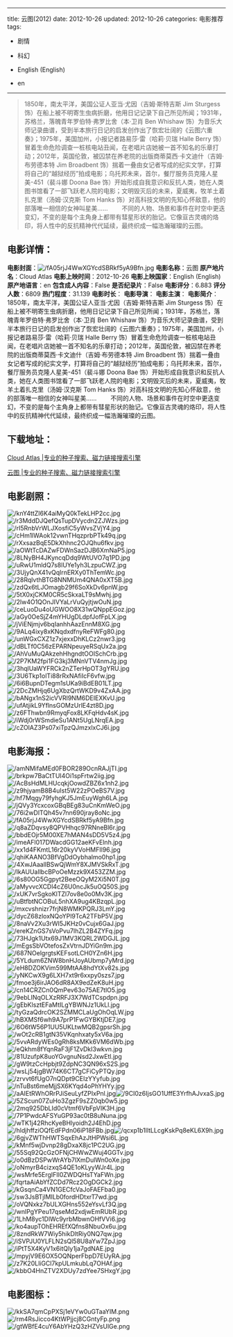 
---
title: 云图(2012)
date: 2012-10-26
updated: 2012-10-26
categories: 电影推荐
tags:
- 剧情
- 科幻

- English (English)
- en
---


> 1850年，南太平洋，美国公证人亚当·尤因（吉姆·斯特吉斯 Jim Sturgess 饰）在船上被不明寄生虫病折磨，他用日记记录下自己所见所闻；1931年，苏格兰，落魄青年罗伯特·弗罗比舍（本·卫肖 Ben Whishaw 饰）为音乐大师记录曲谱，受到半本旅行日记的启发创作出了恢宏壮阔的《云图六重奏》；1975年，美国加州，小报记者路易莎·雷（哈莉·贝瑞 Halle Berry 饰）冒着生命危险调查一桩核电站丑闻，在老唱片店她被一首不知名的乐章打动；2012年，英国伦敦，被囚禁在养老院的出版商蒂莫西·卡文迪什（吉姆·布劳德本特 Jim Broadbent 饰）揣着一叠由女记者写成的纪实文学，打算将自己的“越狱经历”拍成电影；乌托邦未来，首尔，餐厅服务员克隆人星美-451（裴斗娜 Doona Bae 饰）开始形成自我意识和反抗人类，她在人类图书馆看了一部飞跃老人院的电影；文明毁灭后的未来，夏威夷，牧羊土着扎克里（汤姆·汉克斯 Tom Hanks 饰）对高科技文明的先知心怀敌意，他的部落唯一相信的女神叫星美……  　　不同的人物、场景和事件在时空中更迭变幻，不变的是每个主角身上都带有彗星形状的胎记。它像亘古灵魂的烙印，将人性中的反抗精神代代延续，最终织成一幅浩瀚璀璨的云图。　

## **电影详情**：

**电影封面**：<img src="https://image.tmdb.org/t/p/w200/fA05rjJ4WwXGYcdSBRkf5yA9Bfn.jpg" alt="/fA05rjJ4WwXGYcdSBRkf5yA9Bfn.jpg" title="/fA05rjJ4WwXGYcdSBRkf5yA9Bfn.jpg">
**电影名称**：云图
**原产地片名**：Cloud Atlas
**电影上映时间**：2012-10-26
**电影上映国家**：English (English)
**原产地语言**：en
**包含成人内容**：False
**是否纪录片**：False
**电影评分**：6.883
**评分人数**：6809
**热门程度**：31.139
**电影时长**：
**电影导演**：
**电影主演**：
**电影简介**：1850年，南太平洋，美国公证人亚当·尤因（吉姆·斯特吉斯 Jim Sturgess 饰）在船上被不明寄生虫病折磨，他用日记记录下自己所见所闻；1931年，苏格兰，落魄青年罗伯特·弗罗比舍（本·卫肖 Ben Whishaw 饰）为音乐大师记录曲谱，受到半本旅行日记的启发创作出了恢宏壮阔的《云图六重奏》；1975年，美国加州，小报记者路易莎·雷（哈莉·贝瑞 Halle Berry 饰）冒着生命危险调查一桩核电站丑闻，在老唱片店她被一首不知名的乐章打动；2012年，英国伦敦，被囚禁在养老院的出版商蒂莫西·卡文迪什（吉姆·布劳德本特 Jim Broadbent 饰）揣着一叠由女记者写成的纪实文学，打算将自己的“越狱经历”拍成电影；乌托邦未来，首尔，餐厅服务员克隆人星美-451（裴斗娜 Doona Bae 饰）开始形成自我意识和反抗人类，她在人类图书馆看了一部飞跃老人院的电影；文明毁灭后的未来，夏威夷，牧羊土着扎克里（汤姆·汉克斯 Tom Hanks 饰）对高科技文明的先知心怀敌意，他的部落唯一相信的女神叫星美……  　　不同的人物、场景和事件在时空中更迭变幻，不变的是每个主角身上都带有彗星形状的胎记。它像亘古灵魂的烙印，将人性中的反抗精神代代延续，最终织成一幅浩瀚璀璨的云图。　

## **下载地址**：
[Cloud Atlas |专业的种子搜索、磁力链接搜索引擎](https://movie.amd794.com:2083/?search=Cloud%20Atlas&ordering=&mode=match_phrase&page_size=10&page=1)

[云图 |专业的种子搜索、磁力链接搜索引擎](https://movie.amd794.com:2083/?search=%E4%BA%91%E5%9B%BE&ordering=&mode=match_phrase&page_size=10&page=1)
 

## **电影剧照**：
<img src="https://image.tmdb.org/t/p/original/knY4ttZI6K4aiMyQ0kTekLHP2cc.jpg" alt="/knY4ttZI6K4aiMyQ0kTekLHP2cc.jpg" title="/knY4ttZI6K4aiMyQ0kTekLHP2cc.jpg"><img src="https://image.tmdb.org/t/p/original/r3MddDJQefQsTupDVycdn2ZJWzs.jpg" alt="/r3MddDJQefQsTupDVycdn2ZJWzs.jpg" title="/r3MddDJQefQsTupDVycdn2ZJWzs.jpg"><img src="https://image.tmdb.org/t/p/original/rI5RnbVrWLJXosfiC5yWvsZVjY4.jpg" alt="/rI5RnbVrWLJXosfiC5yWvsZVjY4.jpg" title="/rI5RnbVrWLJXosfiC5yWvsZVjY4.jpg"><img src="https://image.tmdb.org/t/p/original/cHm1lWAok12vwnTHqzprbPTk49q.jpg" alt="/cHm1lWAok12vwnTHqzprbPTk49q.jpg" title="/cHm1lWAok12vwnTHqzprbPTk49q.jpg"><img src="https://image.tmdb.org/t/p/original/rXxsazBqE5DkXhhnc2OJQhu6fkv.jpg" alt="/rXxsazBqE5DkXhhnc2OJQhu6fkv.jpg" title="/rXxsazBqE5DkXhhnc2OJQhu6fkv.jpg"><img src="https://image.tmdb.org/t/p/original/aOWtTcDAZwFDWnSazDJB6XmNaP5.jpg" alt="/aOWtTcDAZwFDWnSazDJB6XmNaP5.jpg" title="/aOWtTcDAZwFDWnSazDJB6XmNaP5.jpg"><img src="https://image.tmdb.org/t/p/original/8LNyBH4JKyncqDdq9WtUVO7q1PD.jpg" alt="/8LNyBH4JKyncqDdq9WtUVO7q1PD.jpg" title="/8LNyBH4JKyncqDdq9WtUVO7q1PD.jpg"><img src="https://image.tmdb.org/t/p/original/uRwU1mldQ7s8lUYe1yh3LzpuCWZ.jpg" alt="/uRwU1mldQ7s8lUYe1yh3LzpuCWZ.jpg" title="/uRwU1mldQ7s8lUYe1yh3LzpuCWZ.jpg"><img src="https://image.tmdb.org/t/p/original/3UjyQnX41vQqlrnERXy0ThTemWc.jpg" alt="/3UjyQnX41vQqlrnERXy0ThTemWc.jpg" title="/3UjyQnX41vQqlrnERXy0ThTemWc.jpg"><img src="https://image.tmdb.org/t/p/original/28RqlvthBTG8NNMUm4QNA0xXT5B.jpg" alt="/28RqlvthBTG8NNMUm4QNA0xXT5B.jpg" title="/28RqlvthBTG8NNMUm4QNA0xXT5B.jpg"><img src="https://image.tmdb.org/t/p/original/zdQx6tLJOmagb29f6SoXkDv6pnW.jpg" alt="/zdQx6tLJOmagb29f6SoXkDv6pnW.jpg" title="/zdQx6tLJOmagb29f6SoXkDv6pnW.jpg"><img src="https://image.tmdb.org/t/p/original/5tX0xjCKM0CR5cSkxaLT9sMwhj.jpg" alt="/5tX0xjCKM0CR5cSkxaLT9sMwhj.jpg" title="/5tX0xjCKM0CR5cSkxaLT9sMwhj.jpg"><img src="https://image.tmdb.org/t/p/original/2lw4O1QOnJIVYaLrVuQyjtjwOuN.jpg" alt="/2lw4O1QOnJIVYaLrVuQyjtjwOuN.jpg" title="/2lw4O1QOnJIVYaLrVuQyjtjwOuN.jpg"><img src="https://image.tmdb.org/t/p/original/ceLuoDu4oUGWOO8X31wQNppEGoz.jpg" alt="/ceLuoDu4oUGWOO8X31wQNppEGoz.jpg" title="/ceLuoDu4oUGWOO8X31wQNppEGoz.jpg"><img src="https://image.tmdb.org/t/p/original/aGy0OeSjZ4mYHUgDLdpfJofFpLX.jpg" alt="/aGy0OeSjZ4mYHUgDLdpfJofFpLX.jpg" title="/aGy0OeSjZ4mYHUgDLdpfJofFpLX.jpg"><img src="https://image.tmdb.org/t/p/original/jViENjmjv6bqIanhhAazEnnM8XG.jpg" alt="/jViENjmjv6bqIanhhAazEnnM8XG.jpg" title="/jViENjmjv6bqIanhhAazEnnM8XG.jpg"><img src="https://image.tmdb.org/t/p/original/9ALq4ixy8xKNqdxdfnyReFWFg80.jpg" alt="/9ALq4ixy8xKNqdxdfnyReFWFg80.jpg" title="/9ALq4ixy8xKNqdxdfnyReFWFg80.jpg"><img src="https://image.tmdb.org/t/p/original/unWGxCXZ1z7xjexxDhKLCz2nwr3.jpg" alt="/unWGxCXZ1z7xjexxDhKLCz2nwr3.jpg" title="/unWGxCXZ1z7xjexxDhKLCz2nwr3.jpg"><img src="https://image.tmdb.org/t/p/original/dBLTf0C56zEPARNpeuyeRSqUx2a.jpg" alt="/dBLTf0C56zEPARNpeuyeRSqUx2a.jpg" title="/dBLTf0C56zEPARNpeuyeRSqUx2a.jpg"><img src="https://image.tmdb.org/t/p/original/AhVuMuQAkzehHhgndtOOISchCrb.jpg" alt="/AhVuMuQAkzehHhgndtOOISchCrb.jpg" title="/AhVuMuQAkzehHhgndtOOISchCrb.jpg"><img src="https://image.tmdb.org/t/p/original/2P7KM2fpi1FG3kj3MNnVTV4nmJg.jpg" alt="/2P7KM2fpi1FG3kj3MNnVTV4nmJg.jpg" title="/2P7KM2fpi1FG3kj3MNnVTV4nmJg.jpg"><img src="https://image.tmdb.org/t/p/original/3hqlUaWYFRCk2nZTerHpOT3gYRU.jpg" alt="/3hqlUaWYFRCk2nZTerHpOT3gYRU.jpg" title="/3hqlUaWYFRCk2nZTerHpOT3gYRU.jpg"><img src="https://image.tmdb.org/t/p/original/3U6Tkp1olTi88rRxNAfiIcF6vfw.jpg" alt="/3U6Tkp1olTi88rRxNAfiIcF6vfw.jpg" title="/3U6Tkp1olTi88rRxNAfiIcF6vfw.jpg"><img src="https://image.tmdb.org/t/p/original/6i6BupnDTegm1sUKa9iBdEB01LT.jpg" alt="/6i6BupnDTegm1sUKa9iBdEB01LT.jpg" title="/6i6BupnDTegm1sUKa9iBdEB01LT.jpg"><img src="https://image.tmdb.org/t/p/original/2DcZMHjq6UgXbzQrtWKD9v4ZxAA.jpg" alt="/2DcZMHjq6UgXbzQrtWKD9v4ZxAA.jpg" title="/2DcZMHjq6UgXbzQrtWKD9v4ZxAA.jpg"><img src="https://image.tmdb.org/t/p/original/bANgx1nS2icVVRl9NM6DEIEXKvU.jpg" alt="/bANgx1nS2icVVRl9NM6DEIEXKvU.jpg" title="/bANgx1nS2icVVRl9NM6DEIEXKvU.jpg"><img src="https://image.tmdb.org/t/p/original/ufAtjikL9YflnsGOMzUrlE4zt8D.jpg" alt="/ufAtjikL9YflnsGOMzUrlE4zt8D.jpg" title="/ufAtjikL9YflnsGOMzUrlE4zt8D.jpg"><img src="https://image.tmdb.org/t/p/original/z6FThwbn9RmyqFox8LKFqHdv4sK.jpg" alt="/z6FThwbn9RmyqFox8LKFqHdv4sK.jpg" title="/z6FThwbn9RmyqFox8LKFqHdv4sK.jpg"><img src="https://image.tmdb.org/t/p/original/iWdj0rWSmdieSu1ANt5UgLNrqEA.jpg" alt="/iWdj0rWSmdieSu1ANt5UgLNrqEA.jpg" title="/iWdj0rWSmdieSu1ANt5UgLNrqEA.jpg"><img src="https://image.tmdb.org/t/p/original/cZOIAZ3Ps07xiTpzQJmzxlxCJ6i.jpg" alt="/cZOIAZ3Ps07xiTpzQJmzxlxCJ6i.jpg" title="/cZOIAZ3Ps07xiTpzQJmzxlxCJ6i.jpg">

## **电影海报**：
<img src="https://image.tmdb.org/t/p/original/amNMifaMEd0FBOR289OcnRAJjTI.jpg" alt="/amNMifaMEd0FBOR289OcnRAJjTI.jpg" title="/amNMifaMEd0FBOR289OcnRAJjTI.jpg"><img src="https://image.tmdb.org/t/p/original/brkpw7BaCtTUI4Oi1spFrtw2iig.jpg" alt="/brkpw7BaCtTUI4Oi1spFrtw2iig.jpg" title="/brkpw7BaCtTUI4Oi1spFrtw2iig.jpg"><img src="https://image.tmdb.org/t/p/original/AcBsHdMLHUcqkjOowdZBZ6x1nh2.jpg" alt="/AcBsHdMLHUcqkjOowdZBZ6x1nh2.jpg" title="/AcBsHdMLHUcqkjOowdZBZ6x1nh2.jpg"><img src="https://image.tmdb.org/t/p/original/z9hjyamB8B4uIst5W22zPOeBS7V.jpg" alt="/z9hjyamB8B4uIst5W22zPOeBS7V.jpg" title="/z9hjyamB8B4uIst5W22zPOeBS7V.jpg"><img src="https://image.tmdb.org/t/p/original/hf7Mqgy79fyhgKJ5JmEuyWgh6LA.jpg" alt="/hf7Mqgy79fyhgKJ5JmEuyWgh6LA.jpg" title="/hf7Mqgy79fyhgKJ5JmEuyWgh6LA.jpg"><img src="https://image.tmdb.org/t/p/original/jQVy3YcxcoxGBqBEg83uCnKmWeO.jpg" alt="/jQVy3YcxcoxGBqBEg83uCnKmWeO.jpg" title="/jQVy3YcxcoxGBqBEg83uCnKmWeO.jpg"><img src="https://image.tmdb.org/t/p/original/76i2wDlTQh45v7nn690jray8oNc.jpg" alt="/76i2wDlTQh45v7nn690jray8oNc.jpg" title="/76i2wDlTQh45v7nn690jray8oNc.jpg"><img src="https://image.tmdb.org/t/p/original/fA05rjJ4WwXGYcdSBRkf5yA9Bfn.jpg" alt="/fA05rjJ4WwXGYcdSBRkf5yA9Bfn.jpg" title="/fA05rjJ4WwXGYcdSBRkf5yA9Bfn.jpg"><img src="https://image.tmdb.org/t/p/original/q8aZDqvsy8QPVHhqc97RNneBl6r.jpg" alt="/q8aZDqvsy8QPVHhqc97RNneBl6r.jpg" title="/q8aZDqvsy8QPVHhqc97RNneBl6r.jpg"><img src="https://image.tmdb.org/t/p/original/bbdEOjr5M00XE7hMAN4sDD5V5z4.jpg" alt="/bbdEOjr5M00XE7hMAN4sDD5V5z4.jpg" title="/bbdEOjr5M00XE7hMAN4sDD5V5z4.jpg"><img src="https://image.tmdb.org/t/p/original/imeAFl017DWacdGG12aeKFvElnh.jpg" alt="/imeAFl017DWacdGG12aeKFvElnh.jpg" title="/imeAFl017DWacdGG12aeKFvElnh.jpg"><img src="https://image.tmdb.org/t/p/original/xx1d4FKmtL16r20kyVVoHMFIl96.jpg" alt="/xx1d4FKmtL16r20kyVVoHMFIl96.jpg" title="/xx1d4FKmtL16r20kyVVoHMFIl96.jpg"><img src="https://image.tmdb.org/t/p/original/qhiKAANO3BfVgDdOybhalmo0hp1.jpg" alt="/qhiKAANO3BfVgDdOybhalmo0hp1.jpg" title="/qhiKAANO3BfVgDdOybhalmo0hp1.jpg"><img src="https://image.tmdb.org/t/p/original/4XwJAaallBSwQjWmY8XJMVSkRxT.jpg" alt="/4XwJAaallBSwQjWmY8XJMVSkRxT.jpg" title="/4XwJAaallBSwQjWmY8XJMVSkRxT.jpg"><img src="https://image.tmdb.org/t/p/original/lkAUUaIlbcBPoOeMzzk9X453ZZM.jpg" alt="/lkAUUaIlbcBPoOeMzzk9X453ZZM.jpg" title="/lkAUUaIlbcBPoOeMzzk9X453ZZM.jpg"><img src="https://image.tmdb.org/t/p/original/6s80OG5Ggpyt2BeeOQyM2Xi5N0T.jpg" alt="/6s80OG5Ggpyt2BeeOQyM2Xi5N0T.jpg" title="/6s80OG5Ggpyt2BeeOQyM2Xi5N0T.jpg"><img src="https://image.tmdb.org/t/p/original/aMyvvcXCDl4cZ6U0ncJk5uOQ50S.jpg" alt="/aMyvvcXCDl4cZ6U0ncJk5uOQ50S.jpg" title="/aMyvvcXCDl4cZ6U0ncJk5uOQ50S.jpg"><img src="https://image.tmdb.org/t/p/original/xUK7vrSgkoKlTZl7ov8e0o0Mv3K.jpg" alt="/xUK7vrSgkoKlTZl7ov8e0o0Mv3K.jpg" title="/xUK7vrSgkoKlTZl7ov8e0o0Mv3K.jpg"><img src="https://image.tmdb.org/t/p/original/uBtfbtNCOBuL5nhXA9ug4KBzqpL.jpg" alt="/uBtfbtNCOBuL5nhXA9ug4KBzqpL.jpg" title="/uBtfbtNCOBuL5nhXA9ug4KBzqpL.jpg"><img src="https://image.tmdb.org/t/p/original/mxcvshnizr7frjN8WMKPQRJ3LmY.jpg" alt="/mxcvshnizr7frjN8WMKPQRJ3LmY.jpg" title="/mxcvshnizr7frjN8WMKPQRJ3LmY.jpg"><img src="https://image.tmdb.org/t/p/original/dycZ68zloxNQoYPl9TcA2TFbP5V.jpg" alt="/dycZ68zloxNQoYPl9TcA2TFbP5V.jpg" title="/dycZ68zloxNQoYPl9TcA2TFbP5V.jpg"><img src="https://image.tmdb.org/t/p/original/8naVv2Xu3rWI5JKHz0vCujx6GaJ.jpg" alt="/8naVv2Xu3rWI5JKHz0vCujx6GaJ.jpg" title="/8naVv2Xu3rWI5JKHz0vCujx6GaJ.jpg"><img src="https://image.tmdb.org/t/p/original/ereKZnGS7sVoPvu7lhZL2B4ZYFq.jpg" alt="/ereKZnGS7sVoPvu7lhZL2B4ZYFq.jpg" title="/ereKZnGS7sVoPvu7lhZL2B4ZYFq.jpg"><img src="https://image.tmdb.org/t/p/original/73HJgk1Utx69J1MV3KQRL2WDGJL.jpg" alt="/73HJgk1Utx69J1MV3KQRL2WDGJL.jpg" title="/73HJgk1Utx69J1MV3KQRL2WDGJL.jpg"><img src="https://image.tmdb.org/t/p/original/mEgsSbVOtefosZxVtrnJDYiGn9m.jpg" alt="/mEgsSbVOtefosZxVtrnJDYiGn9m.jpg" title="/mEgsSbVOtefosZxVtrnJDYiGn9m.jpg"><img src="https://image.tmdb.org/t/p/original/687NOelgrgtsKEFsotLCH0YZn6H.jpg" alt="/687NOelgrgtsKEFsotLCH0YZn6H.jpg" title="/687NOelgrgtsKEFsotLCH0YZn6H.jpg"><img src="https://image.tmdb.org/t/p/original/5YLdum6ZNW8bnHJoyAUbmp7yMrd.jpg" alt="/5YLdum6ZNW8bnHJoyAUbmp7yMrd.jpg" title="/5YLdum6ZNW8bnHJoyAUbmp7yMrd.jpg"><img src="https://image.tmdb.org/t/p/original/eH8DZOKVim599MtAA8hdYtXv82s.jpg" alt="/eH8DZOKVim599MtAA8hdYtXv82s.jpg" title="/eH8DZOKVim599MtAA8hdYtXv82s.jpg"><img src="https://image.tmdb.org/t/p/original/yNKCwX9g6LXH7xt9r6xxpy0szs7.jpg" alt="/yNKCwX9g6LXH7xt9r6xxpy0szs7.jpg" title="/yNKCwX9g6LXH7xt9r6xxpy0szs7.jpg"><img src="https://image.tmdb.org/t/p/original/fmoe3j6irJAO6dR8AX9edZeK8uH.jpg" alt="/fmoe3j6irJAO6dR8AX9edZeK8uH.jpg" title="/fmoe3j6irJAO6dR8AX9edZeK8uH.jpg"><img src="https://image.tmdb.org/t/p/original/cn14CRZCn0QmPev63o75AE7tlO5.jpg" alt="/cn14CRZCn0QmPev63o75AE7tlO5.jpg" title="/cn14CRZCn0QmPev63o75AE7tlO5.jpg"><img src="https://image.tmdb.org/t/p/original/9ebLINqOLXzRRFJ3X7WdTCspdpn.jpg" alt="/9ebLINqOLXzRRFJ3X7WdTCspdpn.jpg" title="/9ebLINqOLXzRRFJ3X7WdTCspdpn.jpg"><img src="https://image.tmdb.org/t/p/original/gEbKlsztEFaMtILgYBWNJz1UkLl.jpg" alt="/gEbKlsztEFaMtILgYBWNJz1UkLl.jpg" title="/gEbKlsztEFaMtILgYBWNJz1UkLl.jpg"><img src="https://image.tmdb.org/t/p/original/tyGzaQdrcOK2SZMMCLaUgOhOqLW.jpg" alt="/tyGzaQdrcOK2SZMMCLaUgOhOqLW.jpg" title="/tyGzaQdrcOK2SZMMCLaUgOhOqLW.jpg"><img src="https://image.tmdb.org/t/p/original/hBXMSf6wh9A7prP1FwGYBKtjDE7.jpg" alt="/hBXMSf6wh9A7prP1FwGYBKtjDE7.jpg" title="/hBXMSf6wh9A7prP1FwGYBKtjDE7.jpg"><img src="https://image.tmdb.org/t/p/original/6O6tW56P1UU5UKLtwMQB2gpsrSh.jpg" alt="/6O6tW56P1UU5UKLtwMQB2gpsrSh.jpg" title="/6O6tW56P1UU5UKLtwMQB2gpsrSh.jpg"><img src="https://image.tmdb.org/t/p/original/wOt2cRB1gtN35VKqnhxaty5xV6a.jpg" alt="/wOt2cRB1gtN35VKqnhxaty5xV6a.jpg" title="/wOt2cRB1gtN35VKqnhxaty5xV6a.jpg"><img src="https://image.tmdb.org/t/p/original/5vvARdyWEs0gRh8ksMKk6VM6dWb.jpg" alt="/5vvARdyWEs0gRh8ksMKk6VM6dWb.jpg" title="/5vvARdyWEs0gRh8ksMKk6VM6dWb.jpg"><img src="https://image.tmdb.org/t/p/original/eQkhm8fYqnRaF3jF1ZvDkI3wkvn.jpg" alt="/eQkhm8fYqnRaF3jF1ZvDkI3wkvn.jpg" title="/eQkhm8fYqnRaF3jF1ZvDkI3wkvn.jpg"><img src="https://image.tmdb.org/t/p/original/81UzufpK8uoYGvgnuNsd2JxwEtl.jpg" alt="/81UzufpK8uoYGvgnuNsd2JxwEtl.jpg" title="/81UzufpK8uoYGvgnuNsd2JxwEtl.jpg"><img src="https://image.tmdb.org/t/p/original/gW9tzCcHpbjt9ZdpNC3QN96xS2S.jpg" alt="/gW9tzCcHpbjt9ZdpNC3QN96xS2S.jpg" title="/gW9tzCcHpbjt9ZdpNC3QN96xS2S.jpg"><img src="https://image.tmdb.org/t/p/original/wsLj54jgBW74K6CT7gCFiCyPTQy.jpg" alt="/wsLj54jgBW74K6CT7gCFiCyPTQy.jpg" title="/wsLj54jgBW74K6CT7gCFiCyPTQy.jpg"><img src="https://image.tmdb.org/t/p/original/zrvvt6fUgO7nQDpt9CEIzYYyfub.jpg" alt="/zrvvt6fUgO7nQDpt9CEIzYYyfub.jpg" title="/zrvvt6fUgO7nQDpt9CEIzYYyfub.jpg"><img src="https://image.tmdb.org/t/p/original/nTuBst6meMjjSX6KYqd4oPhYHYy.jpg" alt="/nTuBst6meMjjSX6KYqd4oPhYHYy.jpg" title="/nTuBst6meMjjSX6KYqd4oPhYHYy.jpg"><img src="https://image.tmdb.org/t/p/original/aAIEtRWhORrPJiSeuLyfZPIxPnl.jpg" alt="/aAIEtRWhORrPJiSeuLyfZPIxPnl.jpg" title="/aAIEtRWhORrPJiSeuLyfZPIxPnl.jpg"><img src="https://image.tmdb.org/t/p/original/9CI0z6IjsGO1UffE3YrfhAJvxaS.jpg" alt="/9CI0z6IjsGO1UffE3YrfhAJvxaS.jpg" title="/9CI0z6IjsGO1UffE3YrfhAJvxaS.jpg"><img src="https://image.tmdb.org/t/p/original/5ZScun07ZuHo3ZgzF9sZZ0qb0w5.jpg" alt="/5ZScun07ZuHo3ZgzF9sZZ0qb0w5.jpg" title="/5ZScun07ZuHo3ZgzF9sZZ0qb0w5.jpg"><img src="https://image.tmdb.org/t/p/original/2mq925DbLId0cVtmf6VbFpVIK3H.jpg" alt="/2mq925DbLId0cVtmf6VbFpVIK3H.jpg" title="/2mq925DbLId0cVtmf6VbFpVIK3H.jpg"><img src="https://image.tmdb.org/t/p/original/7P1PwdcAFSYuGP93ac0tB8uNuna.jpg" alt="/7P1PwdcAFSYuGP93ac0tB8uNuna.jpg" title="/7P1PwdcAFSYuGP93ac0tB8uNuna.jpg"><img src="https://image.tmdb.org/t/p/original/wTK1j42RhcKyeBHlyoidh2J4EhD.jpg" alt="/wTK1j42RhcKyeBHlyoidh2J4EhD.jpg" title="/wTK1j42RhcKyeBHlyoidh2J4EhD.jpg"><img src="https://image.tmdb.org/t/p/original/hldjhffziOQfEdFPdn06iP18FBb.jpg" alt="/hldjhffziOQfEdFPdn06iP18FBb.jpg" title="/hldjhffziOQfEdFPdn06iP18FBb.jpg"><img src="https://image.tmdb.org/t/p/original/qcxp1b1lltLLcgKskPq8eKL6X9h.jpg" alt="/qcxp1b1lltLLcgKskPq8eKL6X9h.jpg" title="/qcxp1b1lltLLcgKskPq8eKL6X9h.jpg"><img src="https://image.tmdb.org/t/p/original/6gjvZWThHWTSqxEhAzJtHPWsi6L.jpg" alt="/6gjvZWThHWTSqxEhAzJtHPWsi6L.jpg" title="/6gjvZWThHWTSqxEhAzJtHPWsi6L.jpg"><img src="https://image.tmdb.org/t/p/original/kMnf5wjDvnp28gDxaX8jc1PC2UG.jpg" alt="/kMnf5wjDvnp28gDxaX8jc1PC2UG.jpg" title="/kMnf5wjDvnp28gDxaX8jc1PC2UG.jpg"><img src="https://image.tmdb.org/t/p/original/55Sq92QcGzOFNjCHWwZWuj4GGTv.jpg" alt="/55Sq92QcGzOFNjCHWwZWuj4GGTv.jpg" title="/55Sq92QcGzOFNjCHWwZWuj4GGTv.jpg"><img src="https://image.tmdb.org/t/p/original/o0dBzDSPwWrAYb7lXmDulWn0oXe.jpg" alt="/o0dBzDSPwWrAYb7lXmDulWn0oXe.jpg" title="/o0dBzDSPwWrAYb7lXmDulWn0oXe.jpg"><img src="https://image.tmdb.org/t/p/original/oNmyrB4cizxqS4QE1oKLyyWJr4L.jpg" alt="/oNmyrB4cizxqS4QE1oKLyyWJr4L.jpg" title="/oNmyrB4cizxqS4QE1oKLyyWJr4L.jpg"><img src="https://image.tmdb.org/t/p/original/wsMrfe5ErgIFIl0ZWDQHsTYaFWn.jpg" alt="/wsMrfe5ErgIFIl0ZWDQHsTYaFWn.jpg" title="/wsMrfe5ErgIFIl0ZWDQHsTYaFWn.jpg"><img src="https://image.tmdb.org/t/p/original/fqrtaAiAbYfZCDd7Rcz2OgDGCk2.jpg" alt="/fqrtaAiAbYfZCDd7Rcz2OgDGCk2.jpg" title="/fqrtaAiAbYfZCDd7Rcz2OgDGCk2.jpg"><img src="https://image.tmdb.org/t/p/original/kGsqnCa4VN1GECfcVaJoFAEFba0.jpg" alt="/kGsqnCa4VN1GECfcVaJoFAEFba0.jpg" title="/kGsqnCa4VN1GECfcVaJoFAEFba0.jpg"><img src="https://image.tmdb.org/t/p/original/sw3JsBTjlMILb0fordHDtxrT7wd.jpg" alt="/sw3JsBTjlMILb0fordHDtxrT7wd.jpg" title="/sw3JsBTjlMILb0fordHDtxrT7wd.jpg"><img src="https://image.tmdb.org/t/p/original/oVQNxkz7bULXGHns552eYsvLf3Q.jpg" alt="/oVQNxkz7bULXGHns552eYsvLf3Q.jpg" title="/oVQNxkz7bULXGHns552eYsvLf3Q.jpg"><img src="https://image.tmdb.org/t/p/original/wnlPgYPeu17qseMd2xdjwEmRUbR.jpg" alt="/wnlPgYPeu17qseMd2xdjwEmRUbR.jpg" title="/wnlPgYPeu17qseMd2xdjwEmRUbR.jpg"><img src="https://image.tmdb.org/t/p/original/1LhM8yc1DlWc9yrbMbwnOHfVVi6.jpg" alt="/1LhM8yc1DlWc9yrbMbwnOHfVVi6.jpg" title="/1LhM8yc1DlWc9yrbMbwnOHfVVi6.jpg"><img src="https://image.tmdb.org/t/p/original/ko4aupTOhEHREfXQfns8NbuOx6u.jpg" alt="/ko4aupTOhEHREfXQfns8NbuOx6u.jpg" title="/ko4aupTOhEHREfXQfns8NbuOx6u.jpg"><img src="https://image.tmdb.org/t/p/original/8zndRkW7Wiy5hikDltRiy0NQ7qw.jpg" alt="/8zndRkW7Wiy5hikDltRiy0NQ7qw.jpg" title="/8zndRkW7Wiy5hikDltRiy0NQ7qw.jpg"><img src="https://image.tmdb.org/t/p/original/iSVPJU0YLFLN2sQl58U8aYw7ZpJ.jpg" alt="/iSVPJU0YLFLN2sQl58U8aYw7ZpJ.jpg" title="/iSVPJU0YLFLN2sQl58U8aYw7ZpJ.jpg"><img src="https://image.tmdb.org/t/p/original/iPtT5X4KyV1x6itQIy1ja7gdNAE.jpg" alt="/iPtT5X4KyV1x6itQIy1ja7gdNAE.jpg" title="/iPtT5X4KyV1x6itQIy1ja7gdNAE.jpg"><img src="https://image.tmdb.org/t/p/original/mpyjV9E6OX5OQNperFbpD7EUyRA.jpg" alt="/mpyjV9E6OX5OQNperFbpD7EUyRA.jpg" title="/mpyjV9E6OX5OQNperFbpD7EUyRA.jpg"><img src="https://image.tmdb.org/t/p/original/z7K20LliGCl7kpULmkubLq7OHAf.jpg" alt="/z7K20LliGCl7kpULmkubLq7OHAf.jpg" title="/z7K20LliGCl7kpULmkubLq7OHAf.jpg"><img src="https://image.tmdb.org/t/p/original/kbbO4HnZTV2XDUy7zdYee7SHxgY.jpg" alt="/kbbO4HnZTV2XDUy7zdYee7SHxgY.jpg" title="/kbbO4HnZTV2XDUy7zdYee7SHxgY.jpg">

## **电影图标**：
<img src="https://image.tmdb.org/t/p/original/kkSA7qmCpPXSj1eVYw0uGTaaYIM.png" alt="/kkSA7qmCpPXSj1eVYw0uGTaaYIM.png" title="/kkSA7qmCpPXSj1eVYw0uGTaaYIM.png"><img src="https://image.tmdb.org/t/p/original/rm4RsJicco4KtWPjjcj8CGntyFp.png" alt="/rm4RsJicco4KtWPjjcj8CGntyFp.png" title="/rm4RsJicco4KtWPjjcj8CGntyFp.png"><img src="https://image.tmdb.org/t/p/original/gtWBfE4cuY6AbYHzQ3zHZVsUlGe.png" alt="/gtWBfE4cuY6AbYHzQ3zHZVsUlGe.png" title="/gtWBfE4cuY6AbYHzQ3zHZVsUlGe.png">
